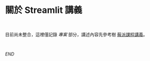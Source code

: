 # 關於 Streamlit 講義

<br>

目前尚未整合，這裡僅記錄 _專案_ 部分，講述內容先參考樹 [莓派課程講義](https://github.com/samhsiao6238/RaspberryPi_20231015/tree/872ea2fa6b544580baffd7fdb270629ffd9ee8fd/D02_Git_&_GitHub/3_整合_GitHub/2_Streamlit)。

<br>

_END_